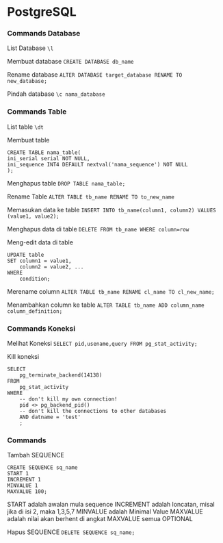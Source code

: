 # PostgreSQL

### Commands Database
List Database
`\l`

Membuat database
`CREATE DATABASE db_name`

Rename database
`ALTER DATABASE target_database RENAME TO new_database;`

Pindah database
`\c nama_database`

### Commands Table
List table
`\dt`

Membuat table
```
CREATE TABLE nama_table(
ini_serial serial NOT NULL,
ini_sequence INT4 DEFAULT nextval('nama_sequence') NOT NULL
);
```

Menghapus table
`DROP TABLE nama_table;`

Rename Table
`ALTER TABLE tb_name RENAME TO to_new_name`

Memasukan data ke table
`INSERT INTO tb_name(column1, column2) VALUES (value1, value2);`

Menghapus data di table
`DELETE FROM tb_name WHERE column=row`

Meng-edit data di table
```
UPDATE table
SET column1 = value1,
    column2 = value2, ...
WHERE
    condition;
```

Merename column
`ALTER TABLE tb_name RENAME cl_name TO cl_new_name;`

Menambahkan column ke table
`ALTER TABLE tb_name ADD column_name column_definition;`

### Commands Koneksi
Melihat Koneksi
`SELECT pid,usename,query FROM pg_stat_activity;`

Kill koneksi
```
SELECT                                         
    pg_terminate_backend(14138) 
FROM 
    pg_stat_activity 
WHERE 
    -- don't kill my own connection!
    pid <> pg_backend_pid()
    -- don't kill the connections to other databases
    AND datname = 'test'
    ;
```

### Commands
Tambah SEQUENCE
```
CREATE SEQUENCE sq_name
START 1
INCREMENT 1
MINVALUE 1
MAXVALUE 100;
```
START adalah awalan mula sequence
INCREMENT adalah loncatan, misal jika di isi 2, maka 1,3,5,7
MINVALUE adalah Minimal Value
MAXVALUE adalah nilai akan berhent di angkat MAXVALUE
semua OPTIONAL

Hapus SEQUENCE
`DELETE SEQUENCE sq_name;`
